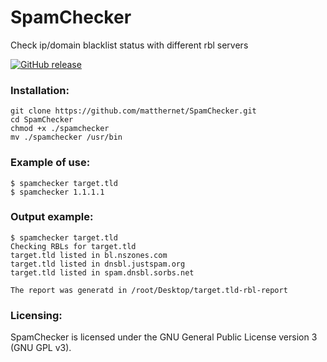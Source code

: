 # SpamChecker

Check ip/domain blacklist status with different rbl servers

[![GitHub release](https://img.shields.io/github/v/release/matthernet/spamchecker)](https://github.com/matthernet/spamchecker/releases/)

### Installation:
    git clone https://github.com/matthernet/SpamChecker.git
    cd SpamChecker
    chmod +x ./spamchecker
    mv ./spamchecker /usr/bin

### Example of use:
    $ spamchecker target.tld
    $ spamchecker 1.1.1.1

### Output example:
    $ spamchecker target.tld
    Checking RBLs for target.tld
    target.tld listed in bl.nszones.com
    target.tld listed in dnsbl.justspam.org
    target.tld listed in spam.dnsbl.sorbs.net
    
    The report was generatd in /root/Desktop/target.tld-rbl-report

### Licensing:
SpamChecker is licensed under the GNU General Public License version 3 (GNU GPL v3).
